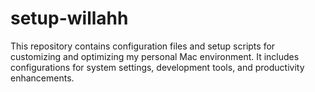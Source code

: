 # setup-willahh
This repository contains configuration files and setup scripts for customizing and optimizing my personal Mac environment. It includes configurations for system settings, development tools, and productivity enhancements.
